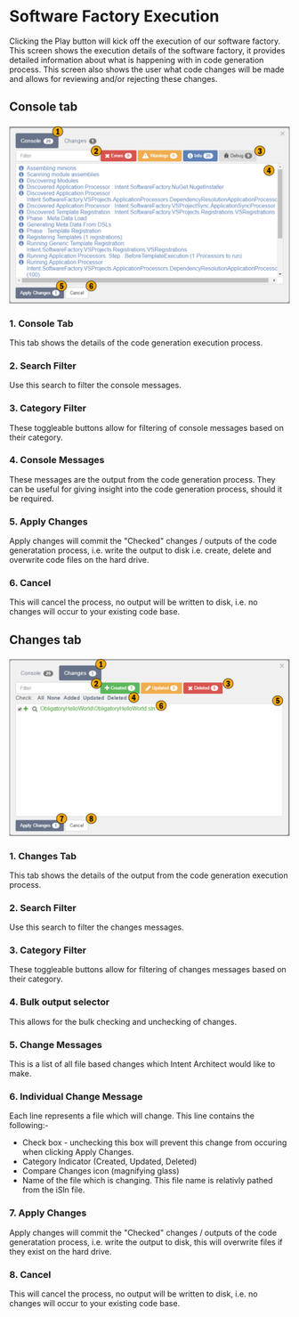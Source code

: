# Software Factory Execution

Clicking the Play button will kick off the execution of our software factory. This screen shows the execution details of the software factory, it provides detailed information about what is happening with in  code generation process. This screen also shows the user what code changes will be made and allows for reviewing and/or rejecting these changes.

## Console tab

![Image of the SF Execution Console](../../images/UserManual/SFExecuteConsole.png)

### 1. Console Tab

This tab shows the details of the code generation execution process.

### 2. Search Filter
Use this search to filter the console messages.

### 3. Category Filter
These toggleable buttons allow for filtering of console messages based on their category.

### 4. Console Messages
These messages are the output from the code generation process. They can be useful for giving insight into the code generation process, should it be required.

### 5. Apply Changes
Apply changes will commit the "Checked" changes / outputs of the code generatation process, i.e. write the output to disk i.e. create, delete and overwrite code files on the hard drive.

### 6. Cancel
This will cancel the process, no output will be written to disk, i.e. no changes will occur to your existing code base.

## Changes tab  

![Image of the SF Execution Changes](../../images/UserManual/SFExecuteChanges.png)

### 1. Changes Tab
This tab shows the details of the output from the code generation execution process.

### 2. Search Filter
Use this search to filter the changes messages.

### 3. Category Filter
These toggleable buttons allow for filtering of changes messages based on their category.

### 4. Bulk output selector
This allows for the bulk checking and unchecking of changes.

### 5. Change Messages
This is a list of all file based changes which Intent Architect would like to make.

### 6. Individual Change Message
Each line represents a file which will change. This line contains the following:-
- Check box - unchecking this box will prevent this change from occuring when clicking Apply Changes.
- Category Indicator (Created, Updated, Deleted)
- Compare Changes icon (magnifying glass)
- Name of the file which is changing. This file name is relativly pathed from the iSln file.

### 7. Apply Changes
Apply changes will commit the "Checked" changes / outputs of the code generatation process, i.e. write the output to disk, this will overwrite files if they exist on the hard drive.

### 8. Cancel
This will cancel the process, no output will be written to disk, i.e. no changes will occur to your existing code base.
